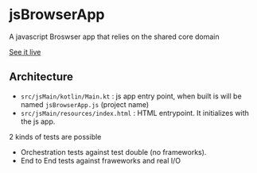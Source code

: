 # jsBrowserApp

A javascript Broswser app that relies on the shared core domain

[See it live](dist)

## Architecture

- `src/jsMain/kotlin/Main.kt` : js app entry point, when built is will be named `jsBrowserApp.js` (project name)
- `src/jsMain/resources/index.html` : HTML entrypoint. It initializes with the js app.

2 kinds of tests are possible
- Orchestration tests against test double (no frameworks).
- End to End tests against fraweworks and real I/O